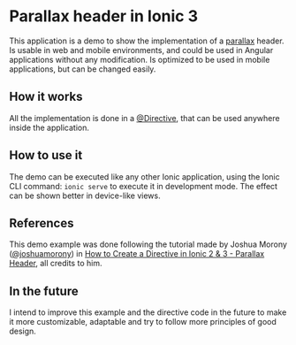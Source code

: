 # Parallax header in Ionic 3
This application is a demo to show the implementation of a [parallax](http://materializecss.com/parallax.html) header.
Is usable in web and mobile environments, and could be used in Angular applications without any modification.
Is optimized to be used in mobile applications, but can be changed easily.

## How it works
All the implementation is done in a [@Directive](https://angular.io/guide/attribute-directives), that can be used anywhere inside the application.

## How to use it
The demo can be executed like any other Ionic application, using the Ionic CLI command: `ionic serve` to execute it in development mode.
The effect can be shown better in device-like views.

## References
This demo example was done following the tutorial made by Joshua Morony ([@joshuamorony](https://github.com/joshuamorony)) in 
[How to Create a Directive in Ionic 2 & 3 - Parallax Header](https://www.joshmorony.com/how-to-create-a-directive-in-ionic-2-parallax-header/), all credits to him.

## In the future
I intend to improve this example and the directive code in the future to make it more customizable, adaptable and try to follow more principles of good design.